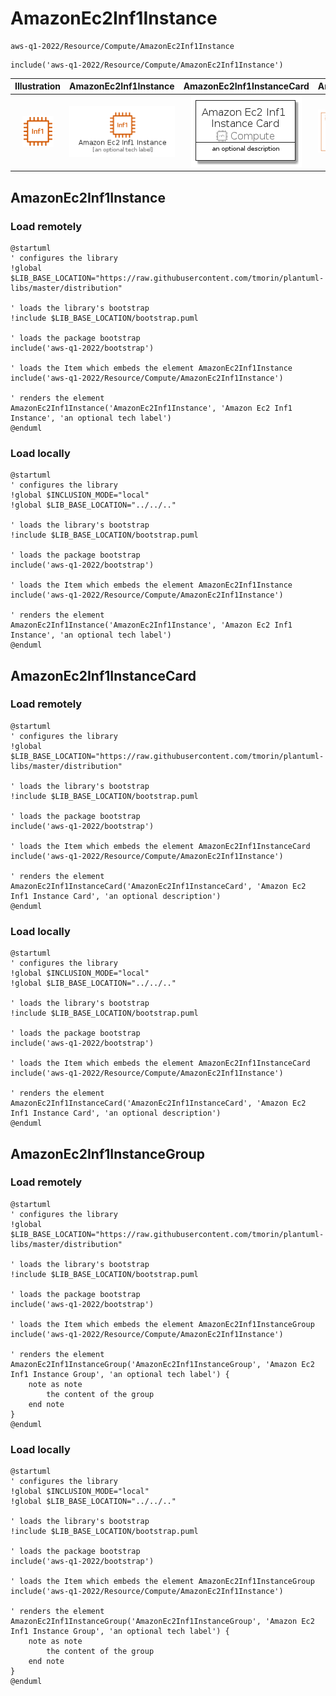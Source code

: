 # AmazonEc2Inf1Instance


```text
aws-q1-2022/Resource/Compute/AmazonEc2Inf1Instance
```

```text
include('aws-q1-2022/Resource/Compute/AmazonEc2Inf1Instance')
```



| Illustration | AmazonEc2Inf1Instance | AmazonEc2Inf1InstanceCard | AmazonEc2Inf1InstanceGroup |
| :---: | :---: | :---: | :---: |
| ![illustration for Illustration](../../../aws-q1-2022/Resource/Compute/AmazonEc2Inf1Instance.png) | ![illustration for AmazonEc2Inf1Instance](../../../aws-q1-2022/Resource/Compute/AmazonEc2Inf1Instance.Local.png) | ![illustration for AmazonEc2Inf1InstanceCard](../../../aws-q1-2022/Resource/Compute/AmazonEc2Inf1InstanceCard.Local.png) | ![illustration for AmazonEc2Inf1InstanceGroup](../../../aws-q1-2022/Resource/Compute/AmazonEc2Inf1InstanceGroup.Local.png) |




## AmazonEc2Inf1Instance

### Load remotely
```plantuml
@startuml
' configures the library
!global $LIB_BASE_LOCATION="https://raw.githubusercontent.com/tmorin/plantuml-libs/master/distribution"

' loads the library's bootstrap
!include $LIB_BASE_LOCATION/bootstrap.puml

' loads the package bootstrap
include('aws-q1-2022/bootstrap')

' loads the Item which embeds the element AmazonEc2Inf1Instance
include('aws-q1-2022/Resource/Compute/AmazonEc2Inf1Instance')

' renders the element
AmazonEc2Inf1Instance('AmazonEc2Inf1Instance', 'Amazon Ec2 Inf1 Instance', 'an optional tech label')
@enduml
```

### Load locally
```plantuml
@startuml
' configures the library
!global $INCLUSION_MODE="local"
!global $LIB_BASE_LOCATION="../../.."

' loads the library's bootstrap
!include $LIB_BASE_LOCATION/bootstrap.puml

' loads the package bootstrap
include('aws-q1-2022/bootstrap')

' loads the Item which embeds the element AmazonEc2Inf1Instance
include('aws-q1-2022/Resource/Compute/AmazonEc2Inf1Instance')

' renders the element
AmazonEc2Inf1Instance('AmazonEc2Inf1Instance', 'Amazon Ec2 Inf1 Instance', 'an optional tech label')
@enduml
```

## AmazonEc2Inf1InstanceCard

### Load remotely
```plantuml
@startuml
' configures the library
!global $LIB_BASE_LOCATION="https://raw.githubusercontent.com/tmorin/plantuml-libs/master/distribution"

' loads the library's bootstrap
!include $LIB_BASE_LOCATION/bootstrap.puml

' loads the package bootstrap
include('aws-q1-2022/bootstrap')

' loads the Item which embeds the element AmazonEc2Inf1InstanceCard
include('aws-q1-2022/Resource/Compute/AmazonEc2Inf1Instance')

' renders the element
AmazonEc2Inf1InstanceCard('AmazonEc2Inf1InstanceCard', 'Amazon Ec2 Inf1 Instance Card', 'an optional description')
@enduml
```

### Load locally
```plantuml
@startuml
' configures the library
!global $INCLUSION_MODE="local"
!global $LIB_BASE_LOCATION="../../.."

' loads the library's bootstrap
!include $LIB_BASE_LOCATION/bootstrap.puml

' loads the package bootstrap
include('aws-q1-2022/bootstrap')

' loads the Item which embeds the element AmazonEc2Inf1InstanceCard
include('aws-q1-2022/Resource/Compute/AmazonEc2Inf1Instance')

' renders the element
AmazonEc2Inf1InstanceCard('AmazonEc2Inf1InstanceCard', 'Amazon Ec2 Inf1 Instance Card', 'an optional description')
@enduml
```

## AmazonEc2Inf1InstanceGroup

### Load remotely
```plantuml
@startuml
' configures the library
!global $LIB_BASE_LOCATION="https://raw.githubusercontent.com/tmorin/plantuml-libs/master/distribution"

' loads the library's bootstrap
!include $LIB_BASE_LOCATION/bootstrap.puml

' loads the package bootstrap
include('aws-q1-2022/bootstrap')

' loads the Item which embeds the element AmazonEc2Inf1InstanceGroup
include('aws-q1-2022/Resource/Compute/AmazonEc2Inf1Instance')

' renders the element
AmazonEc2Inf1InstanceGroup('AmazonEc2Inf1InstanceGroup', 'Amazon Ec2 Inf1 Instance Group', 'an optional tech label') {
    note as note
        the content of the group
    end note
}
@enduml
```

### Load locally
```plantuml
@startuml
' configures the library
!global $INCLUSION_MODE="local"
!global $LIB_BASE_LOCATION="../../.."

' loads the library's bootstrap
!include $LIB_BASE_LOCATION/bootstrap.puml

' loads the package bootstrap
include('aws-q1-2022/bootstrap')

' loads the Item which embeds the element AmazonEc2Inf1InstanceGroup
include('aws-q1-2022/Resource/Compute/AmazonEc2Inf1Instance')

' renders the element
AmazonEc2Inf1InstanceGroup('AmazonEc2Inf1InstanceGroup', 'Amazon Ec2 Inf1 Instance Group', 'an optional tech label') {
    note as note
        the content of the group
    end note
}
@enduml
```

